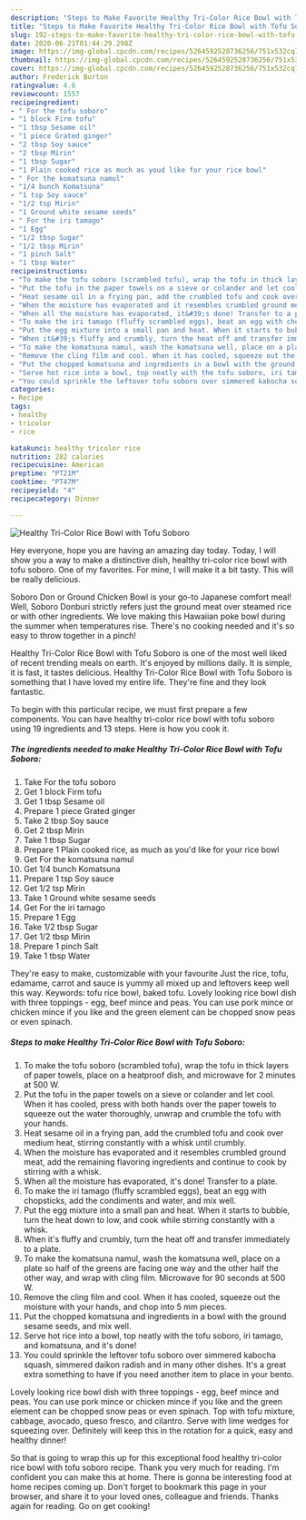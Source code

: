 ```yaml
---
description: "Steps to Make Favorite Healthy Tri-Color Rice Bowl with Tofu Soboro"
title: "Steps to Make Favorite Healthy Tri-Color Rice Bowl with Tofu Soboro"
slug: 192-steps-to-make-favorite-healthy-tri-color-rice-bowl-with-tofu-soboro
date: 2020-06-21T01:44:29.298Z
image: https://img-global.cpcdn.com/recipes/5264592528736256/751x532cq70/healthy-tri-color-rice-bowl-with-tofu-soboro-recipe-main-photo.jpg
thumbnail: https://img-global.cpcdn.com/recipes/5264592528736256/751x532cq70/healthy-tri-color-rice-bowl-with-tofu-soboro-recipe-main-photo.jpg
cover: https://img-global.cpcdn.com/recipes/5264592528736256/751x532cq70/healthy-tri-color-rice-bowl-with-tofu-soboro-recipe-main-photo.jpg
author: Frederick Burton
ratingvalue: 4.6
reviewcount: 1557
recipeingredient:
- " For the tofu soboro"
- "1 block Firm tofu"
- "1 tbsp Sesame oil"
- "1 piece Grated ginger"
- "2 tbsp Soy sauce"
- "2 tbsp Mirin"
- "1 tbsp Sugar"
- "1 Plain cooked rice as much as youd like for your rice bowl"
- " For the komatsuna namul"
- "1/4 bunch Komatsuna"
- "1 tsp Soy sauce"
- "1/2 tsp Mirin"
- "1 Ground white sesame seeds"
- " For the iri tamago"
- "1 Egg"
- "1/2 tbsp Sugar"
- "1/2 tbsp Mirin"
- "1 pinch Salt"
- "1 tbsp Water"
recipeinstructions:
- "To make the tofu soboro (scrambled tofu), wrap the tofu in thick layers of paper towels, place on a heatproof dish, and microwave for 2 minutes at 500 W."
- "Put the tofu in the paper towels on a sieve or colander and let cool. When it has cooled, press with both hands over the paper towels to squeeze out the water thoroughly, unwrap and crumble the tofu with your hands."
- "Heat sesame oil in a frying pan, add the crumbled tofu and cook over medium heat, stirring constantly with a whisk until crumbly."
- "When the moisture has evaporated and it resembles crumbled ground meat, add the remaining flavoring ingredients and continue to cook by stirring with a whisk."
- "When all the moisture has evaporated, it&#39;s done! Transfer to a plate."
- "To make the iri tamago (fluffy scrambled eggs), beat an egg with chopsticks, add the condiments and water, and mix well."
- "Put the egg mixture into a small pan and heat. When it starts to bubble, turn the heat down to low, and cook while stirring constantly with a whisk."
- "When it&#39;s fluffy and crumbly, turn the heat off and transfer immediately to a plate."
- "To make the komatsuna namul, wash the komatsuna well, place on a plate so half of the greens are facing one way and the other half the other way, and wrap with cling film. Microwave for 90 seconds at 500 W."
- "Remove the cling film and cool. When it has cooled, squeeze out the moisture with your hands, and chop into 5 mm pieces."
- "Put the chopped komatsuna and ingredients in a bowl with the ground sesame seeds, and mix well."
- "Serve hot rice into a bowl, top neatly with the tofu soboro, iri tamago, and komatsuna, and it&#39;s done!"
- "You could sprinkle the leftover tofu soboro over simmered kabocha squash, simmered daikon radish and in many other dishes. It&#39;s a great extra something to have if you need another item to place in your bento."
categories:
- Recipe
tags:
- healthy
- tricolor
- rice

katakunci: healthy tricolor rice 
nutrition: 282 calories
recipecuisine: American
preptime: "PT21M"
cooktime: "PT47M"
recipeyield: "4"
recipecategory: Dinner

---
```



![Healthy Tri-Color Rice Bowl with Tofu Soboro](https://img-global.cpcdn.com/recipes/5264592528736256/751x532cq70/healthy-tri-color-rice-bowl-with-tofu-soboro-recipe-main-photo.jpg)

Hey everyone, hope you are having an amazing day today. Today, I will show you a way to make a distinctive dish, healthy tri-color rice bowl with tofu soboro. One of my favorites. For mine, I will make it a bit tasty. This will be really delicious.

Soboro Don or Ground Chicken Bowl is your go-to Japanese comfort meal! Well, Soboro Donburi strictly refers just the ground meat over steamed rice or with other ingredients. We love making this Hawaiian poke bowl during the summer when temperatures rise. There&#39;s no cooking needed and it&#39;s so easy to throw together in a pinch!

Healthy Tri-Color Rice Bowl with Tofu Soboro is one of the most well liked of recent trending meals on earth. It's enjoyed by millions daily. It is simple, it is fast, it tastes delicious. Healthy Tri-Color Rice Bowl with Tofu Soboro is something that I have loved my entire life. They're fine and they look fantastic.


To begin with this particular recipe, we must first prepare a few components. You can have healthy tri-color rice bowl with tofu soboro using 19 ingredients and 13 steps. Here is how you cook it.

<!--inarticleads1-->

##### The ingredients needed to make Healthy Tri-Color Rice Bowl with Tofu Soboro:

1. Take  For the tofu soboro
1. Get 1 block Firm tofu
1. Get 1 tbsp Sesame oil
1. Prepare 1 piece Grated ginger
1. Take 2 tbsp Soy sauce
1. Get 2 tbsp Mirin
1. Take 1 tbsp Sugar
1. Prepare 1 Plain cooked rice, as much as you&#39;d like for your rice bowl
1. Get  For the komatsuna namul
1. Get 1/4 bunch Komatsuna
1. Prepare 1 tsp Soy sauce
1. Get 1/2 tsp Mirin
1. Take 1 Ground white sesame seeds
1. Get  For the iri tamago
1. Prepare 1 Egg
1. Take 1/2 tbsp Sugar
1. Get 1/2 tbsp Mirin
1. Prepare 1 pinch Salt
1. Take 1 tbsp Water


They&#39;re easy to make, customizable with your favourite Just the rice, tofu, edamame, carrot and sauce is yummy all mixed up and leftovers keep well this way. Keywords: tofu rice bowl, baked tofu. Lovely looking rice bowl dish with three toppings - egg, beef mince and peas. You can use pork mince or chicken mince if you like and the green element can be chopped snow peas or even spinach. 

<!--inarticleads2-->

##### Steps to make Healthy Tri-Color Rice Bowl with Tofu Soboro:

1. To make the tofu soboro (scrambled tofu), wrap the tofu in thick layers of paper towels, place on a heatproof dish, and microwave for 2 minutes at 500 W.
1. Put the tofu in the paper towels on a sieve or colander and let cool. When it has cooled, press with both hands over the paper towels to squeeze out the water thoroughly, unwrap and crumble the tofu with your hands.
1. Heat sesame oil in a frying pan, add the crumbled tofu and cook over medium heat, stirring constantly with a whisk until crumbly.
1. When the moisture has evaporated and it resembles crumbled ground meat, add the remaining flavoring ingredients and continue to cook by stirring with a whisk.
1. When all the moisture has evaporated, it&#39;s done! Transfer to a plate.
1. To make the iri tamago (fluffy scrambled eggs), beat an egg with chopsticks, add the condiments and water, and mix well.
1. Put the egg mixture into a small pan and heat. When it starts to bubble, turn the heat down to low, and cook while stirring constantly with a whisk.
1. When it&#39;s fluffy and crumbly, turn the heat off and transfer immediately to a plate.
1. To make the komatsuna namul, wash the komatsuna well, place on a plate so half of the greens are facing one way and the other half the other way, and wrap with cling film. Microwave for 90 seconds at 500 W.
1. Remove the cling film and cool. When it has cooled, squeeze out the moisture with your hands, and chop into 5 mm pieces.
1. Put the chopped komatsuna and ingredients in a bowl with the ground sesame seeds, and mix well.
1. Serve hot rice into a bowl, top neatly with the tofu soboro, iri tamago, and komatsuna, and it&#39;s done!
1. You could sprinkle the leftover tofu soboro over simmered kabocha squash, simmered daikon radish and in many other dishes. It&#39;s a great extra something to have if you need another item to place in your bento.


Lovely looking rice bowl dish with three toppings - egg, beef mince and peas. You can use pork mince or chicken mince if you like and the green element can be chopped snow peas or even spinach. Top with tofu mixture, cabbage, avocado, queso fresco, and cilantro. Serve with lime wedges for squeezing over. Definitely will keep this in the rotation for a quick, easy and healthy dinner! 

So that is going to wrap this up for this exceptional food healthy tri-color rice bowl with tofu soboro recipe. Thank you very much for reading. I'm confident you can make this at home. There is gonna be interesting food at home recipes coming up. Don't forget to bookmark this page in your browser, and share it to your loved ones, colleague and friends. Thanks again for reading. Go on get cooking!
